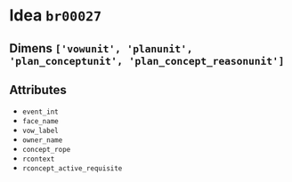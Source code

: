# Idea `br00027`

## Dimens `['vowunit', 'planunit', 'plan_conceptunit', 'plan_concept_reasonunit']`

## Attributes
- `event_int`
- `face_name`
- `vow_label`
- `owner_name`
- `concept_rope`
- `rcontext`
- `rconcept_active_requisite`
